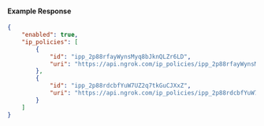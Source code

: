 <!-- Code generated for API Clients. DO NOT EDIT. -->

#### Example Response

```json
{
	"enabled": true,
	"ip_policies": [
		{
			"id": "ipp_2p88rfayWynsMyq8bJknQLZr6LD",
			"uri": "https://api.ngrok.com/ip_policies/ipp_2p88rfayWynsMyq8bJknQLZr6LD"
		},
		{
			"id": "ipp_2p88rdcbfYuW7UZ2q7tkGuCJXxZ",
			"uri": "https://api.ngrok.com/ip_policies/ipp_2p88rdcbfYuW7UZ2q7tkGuCJXxZ"
		}
	]
}
```
